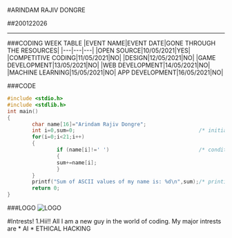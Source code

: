 #ARINDAM RAJIV DONGRE

##200122026

***
###CODING WEEK TABLE
|EVENT NAME|EVENT DATE|GONE THROUGH THE RESOURCES|
|---|---|---|
|OPEN SOURCE|10/05/2021|YES|
|COMPETITIVE CODING|11/05/2021|NO|
|DESIGN|12/05/2021|NO|
|GAME DEVELOPMENT|13/05/2021|NO|
|WEB DEVELOPMENT|14/05/2021|NO|
|MACHINE LEARNING|15/05/2021|NO|
APP DEVELOPMENT|16/05/2021|NO|

###CODE
```c++
#include <stdio.h>
#include <stdlib.h>
int main()
{
        char name[16]="Arindam Rajiv Dongre";                         
        int i=0,sum=0;                                        /* initialising variables */                               
        for(i=0;i<21;i++)
        {
                if (name[i]!=' ')                             /* condition to ignore spaces in name */
                {
                sum+=name[i];
                }
        }
        printf("Sum of ASCII values of my name is: %d\n",sum);/* printing answer */
        return 0;                                            
}
```
###LOGO
![LOGO](https://github.com/codingiitg/open_source_submission/blob/main/coding-club%20logo.png?raw=true)

#Intrests!
1.Hii!! All I am a new guy in the world of coding.
    My major intrests are 
    * AI 
    * ETHICAL HACKING
    





